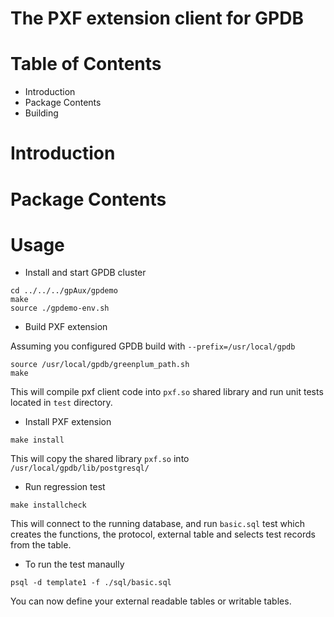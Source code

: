 The PXF extension client for GPDB
===================================

Table of Contents
=================

* Introduction
* Package Contents
* Building

Introduction
============

Package Contents
================

Usage
========

* Install and start GPDB cluster

```
cd ../../../gpAux/gpdemo
make
source ./gpdemo-env.sh
```

* Build PXF extension

Assuming you configured GPDB build with `--prefix=/usr/local/gpdb`
```
source /usr/local/gpdb/greenplum_path.sh
make
```
This will compile pxf client code into `pxf.so` shared library and run unit tests located in `test` directory.

* Install PXF extension
```
make install
```
This will copy the shared library `pxf.so` into `/usr/local/gpdb/lib/postgresql/`

* Run regression test
```
make installcheck
```
This will connect to the running database, and run `basic.sql` test which creates the functions, the protocol, external table and selects test records from the table.

* To run the test manaully
```
psql -d template1 -f ./sql/basic.sql
```

You can now define your external readable tables or writable tables.
